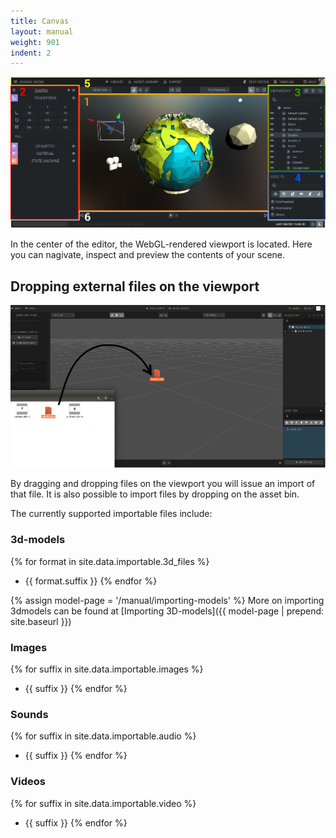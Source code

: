 ```yaml
---
title: Canvas
layout: manual
weight: 901
indent: 2
---
```


<img class="size-full" src="../annotated-interface1.jpg" alt="annotated interface"/>

In the center of the editor, the WebGL-rendered viewport is located. Here you can nagivate, inspect and preview the contents of your scene.

## Dropping external files on the viewport

<img src="drop.png" alt="Drag drop from file system"/>

By dragging and dropping files on the viewport you will issue an import of that file. It is also possible to import files by dropping on the asset bin.

The currently supported importable files include:

### 3d-models

{% for format in site.data.importable.3d_files %}
- {{ format.suffix }}
{% endfor %}

{% assign model-page = '/manual/importing-models' %}
More on importing 3dmodels can be found at [Importing 3D-models]({{ model-page | prepend: site.baseurl }})

### Images

{% for suffix in site.data.importable.images %}
- {{ suffix }}
{% endfor %}

### Sounds

{% for suffix in site.data.importable.audio %}
- {{ suffix }}
{% endfor %}

### Videos

{% for suffix in site.data.importable.video %}
- {{ suffix }}
{% endfor %}
